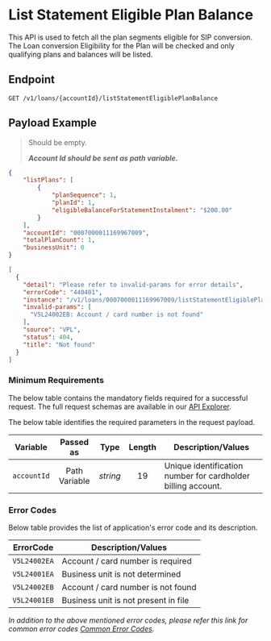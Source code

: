 # List Statement Eligible Plan Balance

This API is used to fetch all the plan segments eligible for SIP conversion. The Loan conversion Eligibility for the Plan will be checked and only qualifying plans and balances will be listed.

## Endpoint

`GET /v1/loans/{accountId}/listStatementEligiblePlanBalance`

## Payload Example

<!--
type: tab
titles: Request, Response, Error
-->

>Should be empty.
>
>***Account Id should be sent as path variable.***

<!--
type: tab
-->

```json
{
    "listPlans": [
        {
            "planSequence": 1,
            "planId": 1,
            "eligibleBalanceForStatementInstalment": "$200.00"
        }
    ],
    "accountId": "0007000011169967009",
    "totalPlanCount": 1,
    "businessUnit": 0
}
```

<!--
type: tab
-->

```json
[
  {
    "detail": "Please refer to invalid-params for error details",
    "errorCode": "440401",
    "instance": "/v1/loans/0007000011169967009/listStatementEligiblePlanBalance",
    "invalid-params": [
      "V5L24002EB: Account / card number is not found"
    ],
    "source": "VPL",
    "status": 404,
    "title": "Not found"
  }
]

```

<!-- type: tab-end -->

### Minimum Requirements

The below table contains the mandatory fields required for a successful request. The full request schemas are available in our [API Explorer](../api/?type=get&path=/v1/loans/{accountId}/listStatementEligiblePlanBalance).

The below table identifies the required parameters in the request payload.

| Variable | Passed as | Type | Length | Description/Values |
| -------- | :-------: | :--: | :------------: | ------------------ |
| `accountId` | Path Variable | *string* | 19 | Unique identification number for cardholder billing account.|

### Error Codes

Below table provides the list of application's error code and its description.

| ErrorCode |  Description/Values |
| --------  | ------------------ |
| `V5L24002EA` | Account / card number is required |  
| `V5L24001EA` | Business unit is not determined |  
| `V5L24002EB` | Account / card number is not found |
| `V5L24001EB` | Business unit is not present in file |

*In addition to the above mentioned error codes, please refer this link for common error codes [Common Error Codes](?path=docs/Common_Error_Code.md).*
